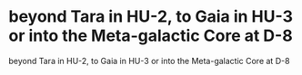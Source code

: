 # beyond Tara in HU-2, to Gaia in HU-3 or into the Meta-galactic Core at D-8

beyond Tara in HU-2, to Gaia in HU-3 or into the Meta-galactic Core at D-8